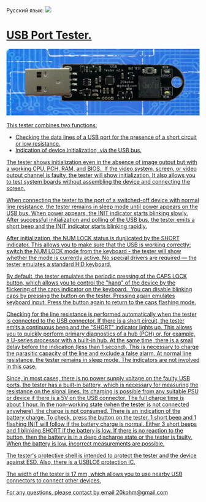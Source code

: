 <div align="left">
 Русский язык: <a title="Русский" href="README.md"><img src="https://upload.wikimedia.org/wikipedia/commons/f/f3/Flag_of_Russia.svg" height="11px"/>
</div>

# USB Port Tester.
![alt text](https://github.com/g42/USB-Tester/blob/main/images/tester_2.4-sch-2.png)

This tester combines two functions:
* Checking the data lines of a USB port for the presence of a short circuit or low resistance.
* Indication of device initialization, via the USB bus.

The tester shows initialization even in the absence of image output but with a working CPU, PCH, RAM, and BIOS. 
If the video system, screen, or video output channel is faulty, the tester will show initialization. It also allows you to test system boards without assembling the device and connecting the screen.

When connecting the tester to the port of a switched-off device with normal line resistance, the tester remains in sleep mode until power appears on the USB bus. When power appears, the INIT indicator starts blinking slowly. After successful initialization and polling of the USB bus, the tester emits a short beep and the INIT indicator starts blinking rapidly.

After initialization, the NUM LOCK status is duplicated by the SHORT indicator. This allows you to make sure that the USB is working correctly: switch the NUM LOCK mode from the keyboard - the tester will show whether the mode is currently active. No special drivers are required — the tester emulates a standard HID keyboard.

By default, the tester emulates the periodic pressing of the CAPS LOCK button, which allows you to control the "hang" of the device by the flickering of the caps indicator on the keyboard. 
You can disable blinking caps by pressing the button on the tester. Pressing again emulates keyboard input. Press the button again to return to the caps flashing mode.

Checking for the line resistance is performed automatically when the tester is connected to the USB connector. If there is a short circuit, the tester emits a continuous beep and the "SHORT" indicator lights up. This allows you to quickly perform primary diagnostics of a hub (PCH) or, for example, a U-series processor with a built-in hub. At the same time, there is a small delay before the indication (less than 1 second). This is necessary to charge the parasitic capacity of the line and exclude a false alarm. At normal line resistance, the tester remains in sleep mode. The indicators are not involved in this case.

Since, in most cases, there is no power supply voltage on the faulty USB ports, the tester has a built-in battery, which is necessary for measuring the resistance on the signal lines. Its charging is possible from any suitable PSU or device if there is a 5V on the USB connector. The full charge time is about 1 hour. In the non-working state (when the tester is not connected anywhere), the charge is not consumed. There is an indication of the battery charge. To check, press the button on the tester. 1 short beep and 1 flashing INIT will follow if the battery charge is normal. Either 3 short beeps and 1 blinking SHORT if the battery is low. If there is no reaction to the button, then the battery is in a deep discharge state or the tester is faulty. When the battery is low, incorrect measurements are possible.

The tester's protective shell is intended to protect the tester and the device against ESD. Also, there is a USBLC6 protection IC.

The width of the tester is 17 mm, which allows you to use nearby USB connectors to connect other devices.

For any questions, please contact by email <a href="mailto:20kohm@gmail.com">20kohm@gmail.com</a>